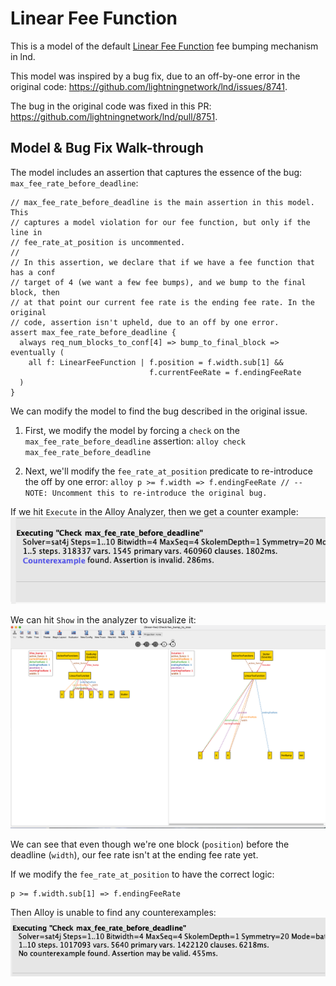 # Linear Fee Function

This is a model of the default [Linear Fee
Function](https://github.com/lightningnetwork/lnd/blob/b7c59b36a74975c4e710a02ea42959053735402e/sweep/fee_function.go#L66-L109)
fee bumping mechanism in lnd.

This model was inspired by a bug fix, due to an off-by-one error in the
original code: https://github.com/lightningnetwork/lnd/issues/8741.

The bug in the original code was fixed in this PR:
https://github.com/lightningnetwork/lnd/pull/8751.


## Model & Bug Fix Walk-through

The model includes an assertion that captures the essence of the bug:
`max_fee_rate_before_deadline`:
```alloy
// max_fee_rate_before_deadline is the main assertion in this model. This
// captures a model violation for our fee function, but only if the line in
// fee_rate_at_position is uncommented.
//
// In this assertion, we declare that if we have a fee function that has a conf
// target of 4 (we want a few fee bumps), and we bump to the final block, then
// at that point our current fee rate is the ending fee rate. In the original
// code, assertion isn't upheld, due to an off by one error.
assert max_fee_rate_before_deadline {
  always req_num_blocks_to_conf[4] => bump_to_final_block => eventually (
    all f: LinearFeeFunction | f.position = f.width.sub[1] &&
                               f.currentFeeRate = f.endingFeeRate
  )
}
```

We can modify the model to find the bug described in the original issue.
  1. First, we modify the model by forcing a `check` on the
     `max_fee_rate_before_deadline` assertion: 
    ```alloy
    check max_fee_rate_before_deadline
    ```

  2. Next, we'll modify the `fee_rate_at_position` predicate to re-introduce
     the off by one error:
    ```alloy
    p >= f.width => f.endingFeeRate // -- NOTE: Uncomment this to re-introduce the original bug.
    ```

If we hit `Execute` in the Alloy Analyzer, then we get a counter example:
![Counter Example](counter-example.png)


We can hit `Show` in the analyzer to visualize it: 
![Counter Example Show](counter-example-show.png)

We can see that even though we're one block (`position`) before the deadline
(`width`), our fee rate isn't at the ending fee rate yet.

If we modify the `fee_rate_at_position` to have the correct logic: 
```alloy
p >= f.width.sub[1] => f.endingFeeRate
```

Then Alloy is unable to find any counterexamples:
![Correct Model](fixed-model.png)
